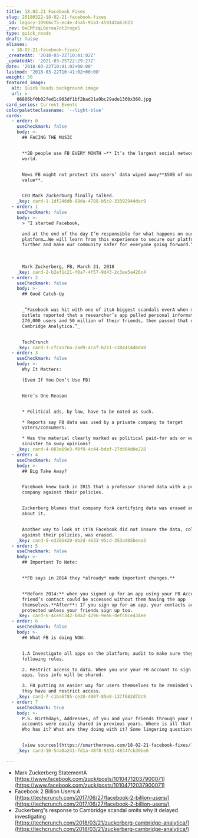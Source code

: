 ```yaml
---
title: 18.02.21 Facebook Fixes
slug: 20180322-18-02-21-facebook-fixes
_id: legacy-10966c75-ec4e-45a5-95a1-459142a63623
_rev: 0aCMfzqL0erea7otJroge5
type: quick_reads
draft: false
aliases:
  - 18-02-21-facebook-fixes/
_createdAt: '2018-03-22T10:41:02Z'
_updatedAt: '2021-03-25T22:29:27Z'
date: '2018-03-22T10:41:02+00:00'
lastmod: '2018-03-22T10:41:02+00:00'
weight: 50
featured_image:
  alt: Quick Reads background image
  url: >-
    06886bf0b02fed1c903df1bf2bad21a9bc29ade1360x360.jpg
card_series: Current Events
colorpaletteclassname: '--light-blue'
cards:
  - order: 0
    useCheckmark: false
    body: >-
      ## FACING THE MUSIC


      **2B people use FB EVERY MONTH –** It’s the largest social network in the
      world.


      News FB might not protect its users’ data wiped away**$50B of market
      value**.


      CEO Mark Zuckerburg finally talked.
    _key: card-1-1df246db-88da-4788-b5c9-33392944dec9
  - order: 1
    useCheckmark: false
    body: >-
      > “I started Facebook,  

      and at the end of the day I’m responsible for what happens on our
      platform….We will learn from this experience to secure our platform
      further and make our community safer for everyone going forward.”  
        
        
        
      Mark Zuckerberg, FB, March 21, 2018
    _key: card-2-b2ef1c21-f0a7-4f57-9d43-2c3ee5a426c4
  - order: 2
    useCheckmark: false
    body: >-
      ## Good Catch-Up


      _“Facebook was hit with one of itsA biggest scandals everA when multiple
      outlets reported that a researcher’s app pulled personal information about
      270,000 users and 50 million of their friends, then passed that data to
      Cambridge Analytica.”_


      TechCrunch
    _key: card-3-cfca576a-2ad9-4caf-b211-c3044144bda8
  - order: 3
    useCheckmark: false
    body: >-
      Why It Matters:  

      (Even If You Don’t Use FB)


      Here’s One Reason


      * Political ads, by law, have to be noted as such.

      * Reports say FB data was used by a private company to target
      voters/consumers.

      * Was the material clearly marked as political paid-for ads or was it more
      sinister to sway opinions?
    _key: card-4-083e69e3-f0f8-4c44-bdaf-27dd04d0e228
  - order: 4
    useCheckmark: false
    body: >-
      ## Big Take Away?


      Facebook knew back in 2015 that a professor shared data with a private
      company against their policies.


      Zuckerberg blames that company forA certifying data was erased and lying
      about it.


      Another way to look at it?A Facebook did not insure the data, collected
      against their policies, was erased.
    _key: card-5-e3205420-8b2d-4633-95cd-353ad05beaa3
  - order: 5
    useCheckmark: false
    body: >-
      ## Important To Note:


      **FB says in 2014 they *already* made important changes.**


      **Before 2014:** when you signed up for an app using your FB Account, your
      friend’s contact could be accessed without them having the app
      themselves.**After**: If you sign up for an app, your contacts are
      protected unless your friends sign up too.
    _key: card-6-4ce9c342-b0a2-4296-9ea6-defc0ce434ee
  - order: 6
    useCheckmark: false
    body: >-
      ## What FB is doing NOW:


      1.A Investigate all apps on the platform; audit to make sure they are
      following rules.  

      2. Restrict access to data. When you use your FB account to sign inA for
      apps, less info will be shared.  

      3. FB putting an easier way for users themselves to be reminded what apps
      they have and restrict access.
    _key: card-7-c1ba6f85-ce20-4007-85e0-137f682d7dc9
  - order: 7
    useCheckmark: true
    body: >-
      P.S. Birthdays, Addresses, of you and your friends through your FB
      accounts were easily shared in previous years. Where is all that info now?
      Who has it? What are they doing with it? Some lingering questions...


      [view sources](https://smarthernews.com/18-02-21-facebook-fixes/)
    _key: card-10-54a0a241-7d1a-48f8-9331-48347cb30be6

---
```

* Mark Zuckerberg StatementA [https://www.facebook.com/zuck/posts/10104712037900071](https://www.facebook.com/zuck/posts/10104712037900071)
* Facebook 2 Billion Users:A [https://techcrunch.com/2017/06/27/facebook-2-billion-users/](https://techcrunch.com/2017/06/27/facebook-2-billion-users/)
* Zuckerberg”s response to Cambridge scandal omits why it delayed investigating  
[https://techcrunch.com/2018/03/21/zuckerberg-cambridge-analytica/](https://techcrunch.com/2018/03/21/zuckerberg-cambridge-analytica/)